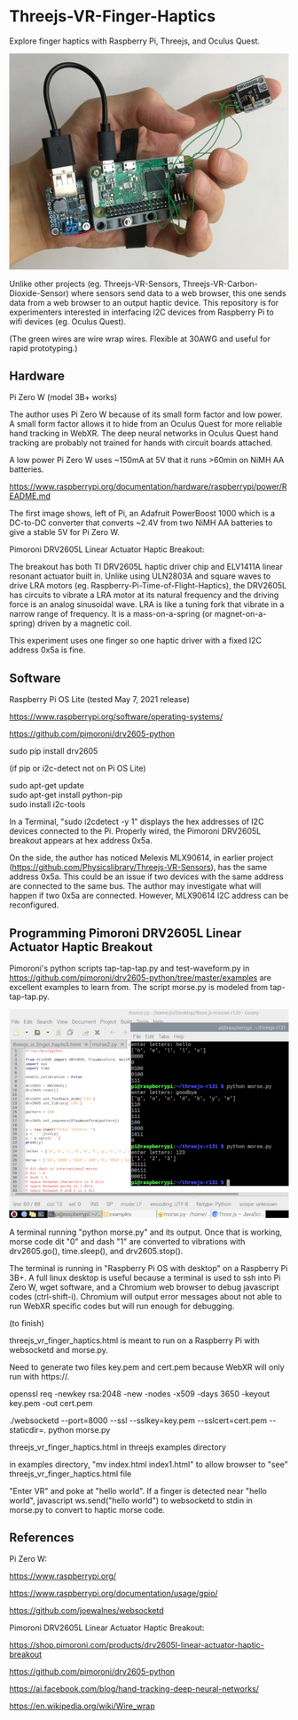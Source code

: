 # Threejs-VR-Finger-Haptics
Explore finger haptics with Raspberry Pi, Threejs, and Oculus Quest.<br>

<img src="1.jpg" width="512">

Unlike other projects (eg. Threejs-VR-Sensors, Threejs-VR-Carbon-Dioxide-Sensor) where sensors send data to a web browser, this one sends data from a web browser to an output haptic device. This repository is for experimenters interested in interfacing I2C devices from Raspberry Pi to wifi devices (eg. Oculus Quest).<br>

(The green wires are wire wrap wires. Flexible at 30AWG and useful for rapid prototyping.)<br>

## Hardware

Pi Zero W (model 3B+ works)<br>

The author uses Pi Zero W because of its small form factor and low power. A small form factor allows it to hide from an Oculus Quest for more reliable hand tracking in WebXR. The deep neural networks in Oculus Quest hand tracking are probably not trained for hands with circuit boards attached.<br>

A low power Pi Zero W uses ~150mA at 5V that it runs >60min on NiMH AA batteries.<br>

https://www.raspberrypi.org/documentation/hardware/raspberrypi/power/README.md

The first image shows, left of Pi, an Adafruit PowerBoost 1000 which is a DC-to-DC converter that converts ~2.4V from two NiMH AA batteries to give a stable 5V for Pi Zero W.<br>

Pimoroni DRV2605L Linear Actuator Haptic Breakout:<br>

The breakout has both TI DRV2605L haptic driver chip and ELV1411A linear resonant actuator built in. Unlike using ULN2803A and square waves to drive LRA motors (eg. Raspberry-Pi-Time-of-Flight-Haptics), the DRV2605L has circuits to vibrate a LRA motor at its natural frequency and the driving force is an analog sinusoidal wave. LRA is like a tuning fork that vibrate in a narrow range of frequency. It is a mass-on-a-spring (or magnet-on-a-spring) driven by a magnetic coil.<br>

This experiment uses one finger so one haptic driver with a fixed I2C address 0x5a is fine.<br>

## Software

Raspberry Pi OS Lite (tested May 7, 2021 release)<br>

https://www.raspberrypi.org/software/operating-systems/

https://github.com/pimoroni/drv2605-python

sudo pip install drv2605

(if pip or i2c-detect not on Pi OS Lite)<br>

sudo apt-get update<br>
sudo apt-get install python-pip<br>
sudo install i2c-tools<br>

In a Terminal, "sudo i2cdetect -y 1" displays the hex addresses of I2C devices connected to the Pi. Properly wired, the Pimoroni DRV2605L breakout appears at hex address 0x5a.<br>

On the side, the author has noticed Melexis MLX90614, in earlier project (https://github.com/Physicslibrary/Threejs-VR-Sensors), has the same address 0x5a. This could be an issue if two devices with the same address are connected to the same bus. The author may investigate what will happen if two 0x5a are connected. However, MLX90614 I2C address can be reconfigured.<br>

## Programming Pimoroni DRV2605L Linear Actuator Haptic Breakout

Pimoroni's python scripts tap-tap-tap.py and test-waveform.py in https://github.com/pimoroni/drv2605-python/tree/master/examples are excellent examples to learn from. The script morse.py is modeled from tap-tap-tap.py.<br>

<img src="2.jpg" width="800">

A terminal running "python morse.py" and its output. Once that is working, morse code dit "0" and dash "1" are converted to vibrations with drv2605.go(), time.sleep(), and drv2605.stop().<br>

The terminal is running in "Raspberry Pi OS with desktop" on a Raspberry Pi 3B+. A full linux desktop is useful because a terminal is used to ssh into Pi Zero W, wget software, and a Chromium web browser to debug javascript codes (ctrl-shift-i). Chromium will output error messages about not able to run WebXR specific codes but will run enough for debugging.<br>

(to finish)<br>

threejs_vr_finger_haptics.html is meant to run on a Raspberry Pi with websocketd and morse.py.<br>

Need to generate two files key.pem and cert.pem because WebXR will only run with https://.<br>

openssl req -newkey rsa:2048 -new -nodes -x509 -days 3650 -keyout key.pem -out cert.pem<br>

./websocketd --port=8000 --ssl --sslkey=key.pem --sslcert=cert.pem --staticdir=. python morse.py<br>

threejs_vr_finger_haptics.html in threejs examples directory<br>

in examples directory, "mv index.html index1.html" to allow browser to "see" threejs_vr_finger_haptics.html file<br>

"Enter VR" and poke at "hello world". If a finger is detected near "hello world", javascript ws.send("hello world") to websocketd to stdin in morse.py to convert to haptic morse code.<br>


## References

Pi Zero W:<br>

https://www.raspberrypi.org/

https://www.raspberrypi.org/documentation/usage/gpio/

https://github.com/joewalnes/websocketd

Pimoroni DRV2605L Linear Actuator Haptic Breakout:<br>

https://shop.pimoroni.com/products/drv2605l-linear-actuator-haptic-breakout

https://github.com/pimoroni/drv2605-python

https://ai.facebook.com/blog/hand-tracking-deep-neural-networks/

https://en.wikipedia.org/wiki/Wire_wrap
